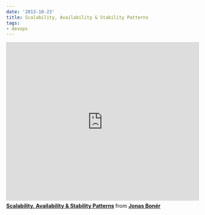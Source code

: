 ```yaml
---
date: '2013-10-23'
title: Scalability, Availability & Stability Patterns
tags:
- devops
---
```




<iframe src="http://www.slideshare.net/slideshow/embed_code/4062682" width="512" height="421" frameborder="0" marginwidth="0" marginheight="0" scrolling="no" style="border:1px solid #CCC;border-width:1px 1px 0;margin-bottom:5px" allowfullscreen> </iframe> <div style="margin-bottom:5px"> <strong> <a href="https://www.slideshare.net/jboner/scalability-availability-stability-patterns" title="Scalability, Availability &amp; Stability Patterns" target="_blank">Scalability, Availability &amp; Stability Patterns</a> </strong> from <strong><a href="http://www.slideshare.net/jboner" target="_blank">Jonas Bonér</a></strong> </div>
